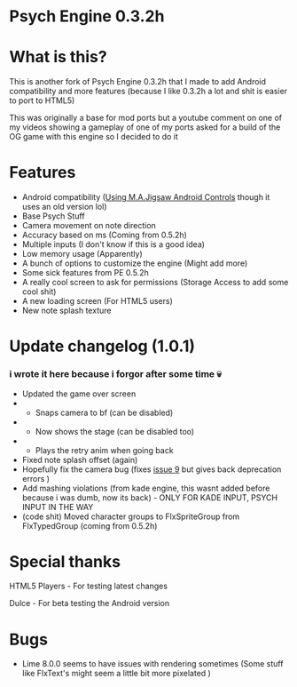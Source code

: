 # Psych Engine 0.3.2h

# What is this?

This is another fork of Psych Engine 0.3.2h that I made to add Android compatibility and more features (because I like 0.3.2h a lot and shit is easier to port to HTML5)

This was originally a base for mod ports but a youtube comment on one of my videos showing a gameplay of one of my ports asked for a build of the OG game with this engine so I decided to do it

# Features

- Android compatibility ([Using M.A.Jigsaw Android Controls](https://github.com/MAJigsaw77/FNF-Android-Porting) though it uses an old version lol)
- Base Psych Stuff
- Camera movement on note direction
- Accuracy based on ms (Coming from 0.5.2h)
- Multiple inputs (I don't know if this is a good idea)
- Low memory usage (Apparently)
- A bunch of options to customize the engine (Might add more)
- Some sick features from PE 0.5.2h
- A really cool screen to ask for permissions (Storage Access to add some cool shit)
- A new loading screen (For HTML5 users)
- New note splash texture

# Update changelog (1.0.1)

### i wrote it here because i forgor after some time :skull:

- Updated the game over screen
- - Snaps camera to bf (can be disabled)
- - Now shows the stage (can be disabled too)
- - Plays the retry anim when going back
- Fixed note splash offset (again)
- Hopefully fix the camera bug (fixes [issue 9](https://github.com/SanicBTW/FNF-PsychEngine-0.3.2h/issues/9) but gives back deprecation errors )
- Add mashing violations (from kade engine, this wasnt added before because i was dumb, now its back) - ONLY FOR KADE INPUT, PSYCH INPUT IN THE WAY
- (code shit) Moved character groups to FlxSpriteGroup from FlxTypedGroup (coming from 0.5.2h)

# Special thanks

HTML5 Players - For testing latest changes

Dulce - For beta testing the Android version

# Bugs

- Lime 8.0.0 seems to have issues with rendering sometimes (Some stuff like FlxText's might seem a little bit more pixelated )